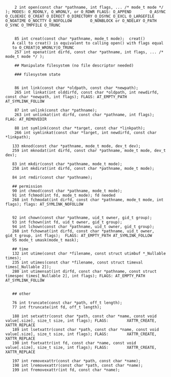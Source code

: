         2 int open(const char *pathname, int flags, ... /* mode_t mode */ ); MODES: O_RDONLY, O_WRONLY, or O_RDWR FLAGS: O_APPEND        O_ASYNC O_CLOEXEC O_CREAT O_DIRECT O_DIRECTORY O_DSYNC O_EXCL O_LARGEFILE   O_NOATIME O_NOCTTY O_NOFOLLOW        O_NONBLOCK or O_NDELAY O_PATH O_SYNC O_TMPFILE O_TRUNC
         
        
        85 int creat(const char *pathname, mode_t mode);  creat()
       A call to creat() is equivalent to calling open() with flags equal
       to O_CREAT|O_WRONLY|O_TRUNC
        257 int openat(int dirfd, const char *pathname, int flags, ... /* mode_t mode */ );
        
        ## Manipulate filesystem (no file descriptor needed)

        ### filesystem state

        
        86 int link(const char *oldpath, const char *newpath);
        265 int linkat(int olddirfd, const char *oldpath, int newdirfd, const char *newpath, int flags); FLAGS: AT_EMPTY_PATH AT_SYMLINK_FOLLOW
        
        87 int unlink(const char *pathname);
        263 int unlinkat(int dirfd, const char *pathname, int flags); FLAG: AT_REMOVEDIR
        
        88 int symlink(const char *target, const char *linkpath);
        266 int symlinkat(const char *target, int newdirfd, const char *linkpath);

       133 mknod(const char *pathname, mode_t mode, dev_t dev);
       259 int mknodat(int dirfd, const char *pathname, mode_t mode, dev_t dev);
       
       83 int mkdir(const char *pathname, mode_t mode);
       258 int mkdirat(int dirfd, const char *pathname, mode_t mode);
       
       84 int rmdir(const char *pathname);
       
       ## permission
       90 int chmod(const char *pathname, mode_t mode);
       91 int fchmod(int fd, mode_t mode); fd needed 
       268 int fchmodat(int dirfd, const char *pathname, mode_t mode, int flags); flags: AT_SYMLINK_NOFOLLOW
       
       
       92 int chown(const char *pathname, uid_t owner, gid_t group);
       93 int fchown(int fd, uid_t owner, gid_t group);
       94 int lchown(const char *pathname, uid_t owner, gid_t group);
       260 int fchownat(int dirfd, const char *pathname, uid_t owner, gid_t group, int flags);  FLAGS: AT_EMPTY_PATH AT_SYMLINK_FOLLOW
       95 mode_t umask(mode_t mask);
    
       ## time
       132 int utime(const char *filename, const struct utimbuf *_Nullable times);
       235 int utimes(const char *filename, const struct timeval times[_Nullable 2]);
       280 int utimensat(int dirfd, const char *pathname, const struct timespec times[_Nullable 2], int flags); FLAGS: AT_EMPTY_PATH AT_SYMLINK_FOLLOW
       
       
       ## other
    
       76 int truncate(const char *path, off_t length);
       77 int ftruncate(int fd, off_t length);
       
       188 int setxattr(const char *path, const char *name, const void value[.size], size_t size, int flags); FLAGS:        XATTR_CREATE, XATTR_REPLACE
       189 int lsetxattr(const char *path, const char *name, const void value[.size], size_t size, int flags); FLAGS:        XATTR_CREATE, XATTR_REPLACE
       190 int fsetxattr(int fd, const char *name, const void value[.size], size_t size, int flags); FLAGS:        XATTR_CREATE, XATTR_REPLACE
       
       197 int removexattr(const char *path, const char *name);
       198 int lremovexattr(const char *path, const char *name);
       199 int fremovexattr(int fd, const char *name);
